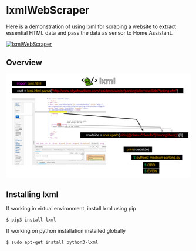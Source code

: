 # lxmlWebScraper

Here is a demonstration of using lxml for scraping a [website](http://www.cityofmadison.com/residents/winter/parking/alternateSideParking.cfm) to extract essential HTML data and pass the data as sensor to Home Assistant.

[![lxmlWebScraper](https://img.youtube.com/vi/KUYVLubFplM/0.jpg)](https://www.youtube.com/watch?v=KUYVLubFplM)

## Overview
![Overview](https://github.com/debsahu/lxmlWebScraper/blob/master/lxmlOverview.png)

## Installing lxml
If working in virtual environment, install lxml using pip
```
$ pip3 install lxml
```
If working on python installation installed globally
```
$ sudo apt-get install python3-lxml
```
